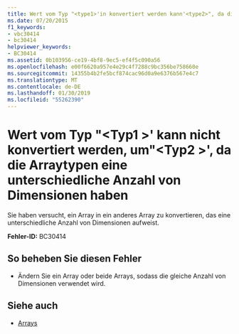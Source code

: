```yaml
---
title: Wert vom Typ "<type1>'in konvertiert werden kann'<type2>", da die Arraytypen eine unterschiedliche Anzahl von Dimensionen haben
ms.date: 07/20/2015
f1_keywords:
- vbc30414
- bc30414
helpviewer_keywords:
- BC30414
ms.assetid: 0b103956-ce19-4bf8-9ec5-ef4f5c090a56
ms.openlocfilehash: e00f6620a957e4e29c4f7288c9bc356be758660e
ms.sourcegitcommit: 14355b4b2fe5bcf874cac96d0a9e6376b567e4c7
ms.translationtype: MT
ms.contentlocale: de-DE
ms.lasthandoff: 01/30/2019
ms.locfileid: "55262390"
---
```

# <a name="value-of-type-type1-cannot-be-converted-to-type2-because-the-array-types-have-different-numbers-of-dimensions"></a>Wert vom Typ "\<Typ1 >' kann nicht konvertiert werden, um"\<Typ2 >', da die Arraytypen eine unterschiedliche Anzahl von Dimensionen haben
Sie haben versucht, ein Array in ein anderes Array zu konvertieren, das eine unterschiedliche Anzahl von Dimensionen aufweist.  
  
 **Fehler-ID:** BC30414  
  
## <a name="to-correct-this-error"></a>So beheben Sie diesen Fehler  
  
-   Ändern Sie ein Array oder beide Arrays, sodass die gleiche Anzahl von Dimensionen verwendet wird.  
  
## <a name="see-also"></a>Siehe auch
- [Arrays](../../visual-basic/programming-guide/language-features/arrays/index.md)
